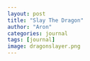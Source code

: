 ```yaml
---
layout: post
title: "Slay The Dragon"
author: "Aron"
categories: journal
tags: [journal]
image: dragonslayer.png
---
```

